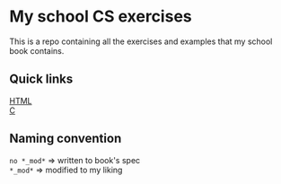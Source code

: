 # My school CS exercises
This is a repo containing all the exercises and examples that my school book contains.

## Quick links
[HTML](/html)<br>
[C](/C)

## Naming convention
`no *_mod*` => written to book's spec<br>
`*_mod*` => modified to my liking
